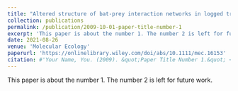 ```yaml
---
title: "Altered structure of bat-prey interaction networks in logged tropical forests revealed by metabarcoding"
collection: publications
permalink: /publication/2009-10-01-paper-title-number-1
excerpt: 'This paper is about the number 1. The number 2 is left for future work.'
date: 2021-08-26
venue: 'Molecular Ecology'
paperurl: 'https://onlinelibrary.wiley.com/doi/abs/10.1111/mec.16153'
citation: #'Your Name, You. (2009). &quot;Paper Title Number 1.&quot; <i>Journal 1</i>. 1(1).'
---
```

This paper is about the number 1. The number 2 is left for future work.
